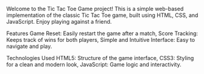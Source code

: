 Welcome to the Tic Tac Toe Game project! This is a simple web-based implementation of the classic Tic Tac Toe game,
built using HTML, CSS, and JavaScript. Enjoy playing against a friend.

Features
Game Reset: Easily restart the game after a match, 
Score Tracking: Keeps track of wins for both players, 
Simple and Intuitive Interface: Easy to navigate and play.

Technologies Used
HTML5: Structure of the game interface, 
CSS3: Styling for a clean and modern look, 
JavaScript: Game logic and interactivity.
